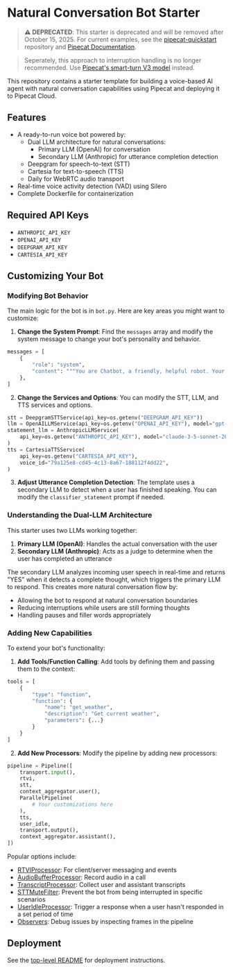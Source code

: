 # Natural Conversation Bot Starter

> **⚠️ DEPRECATED**: This starter is deprecated and will be removed after October 15, 2025. For current examples, see the [pipecat-quickstart](https://github.com/pipecat-ai/pipecat-quickstart) repository and [Pipecat Documentation](https://docs.pipecat.ai).

> Seperately, this approach to interruption handling is no longer recommended. Use [Pipecat's smart-turn V3 model](https://www.daily.co/blog/announcing-smart-turn-v3-with-cpu-inference-in-just-12ms/) instead.

This repository contains a starter template for building a voice-based AI agent with natural conversation capabilities using Pipecat and deploying it to Pipecat Cloud.

## Features

- A ready-to-run voice bot powered by:
  - Dual LLM architecture for natural conversations:
    - Primary LLM (OpenAI) for conversation
    - Secondary LLM (Anthropic) for utterance completion detection
  - Deepgram for speech-to-text (STT)
  - Cartesia for text-to-speech (TTS)
  - Daily for WebRTC audio transport
- Real-time voice activity detection (VAD) using Silero
- Complete Dockerfile for containerization

## Required API Keys

- `ANTHROPIC_API_KEY`
- `OPENAI_API_KEY`
- `DEEPGRAM_API_KEY`
- `CARTESIA_API_KEY`

## Customizing Your Bot

### Modifying Bot Behavior

The main logic for the bot is in `bot.py`. Here are key areas you might want to customize:

1. **Change the System Prompt**: Find the `messages` array and modify the system message to change your bot's personality and behavior.

```python
messages = [
    {
        "role": "system",
        "content": """You are Chatbot, a friendly, helpful robot. Your goal is to demonstrate your capabilities in a succinct way. Your output will be converted to audio so don't include special characters in your answers. Respond to what the user said in a creative and helpful way, but keep your responses brief. Start by introducing yourself.""",
    },
]
```

2. **Change the Services and Options**: You can modify the STT, LLM, and TTS services and options.

```python
stt = DeepgramSTTService(api_key=os.getenv("DEEPGRAM_API_KEY"))
llm = OpenAILLMService(api_key=os.getenv("OPENAI_API_KEY"), model="gpt-4o")
statement_llm = AnthropicLLMService(
    api_key=os.getenv("ANTHROPIC_API_KEY"), model="claude-3-5-sonnet-20240620"
)
tts = CartesiaTTSService(
    api_key=os.getenv("CARTESIA_API_KEY"),
    voice_id="79a125e8-cd45-4c13-8a67-188112f4dd22",
)
```

3. **Adjust Utterance Completion Detection**: The template uses a secondary LLM to detect when a user has finished speaking. You can modify the `classifier_statement` prompt if needed.

### Understanding the Dual-LLM Architecture

This starter uses two LLMs working together:

1. **Primary LLM (OpenAI)**: Handles the actual conversation with the user
2. **Secondary LLM (Anthropic)**: Acts as a judge to determine when the user has completed an utterance

The secondary LLM analyzes incoming user speech in real-time and returns "YES" when it detects a complete thought, which triggers the primary LLM to respond. This creates more natural conversation flow by:

- Allowing the bot to respond at natural conversation boundaries
- Reducing interruptions while users are still forming thoughts
- Handling pauses and filler words appropriately

### Adding New Capabilities

To extend your bot's functionality:

1. **Add Tools/Function Calling**: Add tools by defining them and passing them to the context:

```python
tools = [
    {
        "type": "function",
        "function": {
            "name": "get_weather",
            "description": "Get current weather",
            "parameters": {...}
        }
    }
]
```

2. **Add New Processors**: Modify the pipeline by adding new processors:

```python
pipeline = Pipeline([
    transport.input(),
    rtvi,
    stt,
    context_aggregator.user(),
    ParallelPipeline(
        # Your customizations here
    ),
    tts,
    user_idle,
    transport.output(),
    context_aggregator.assistant(),
])
```

Popular options include:

- [RTVIProcessor](https://docs.pipecat.ai/server/frameworks/rtvi/rtvi-processor): For client/server messaging and events
- [AudioBufferProcessor](https://docs.pipecat.ai/server/utilities/audio/audio-recording): Record audio in a call
- [TranscriptProcessor](https://docs.pipecat.ai/server/utilities/transcript-processor): Collect user and assistant transcripts
- [STTMuteFilter](https://docs.pipecat.ai/server/utilities/filters/stt-mute): Prevent the bot from being interrupted in specific scenarios
- [UserIdleProcessor](https://docs.pipecat.ai/server/utilities/user-idle-processor): Trigger a response when a user hasn't responded in a set period of time
- [Observers](https://docs.pipecat.ai/server/utilities/observers/observer-pattern): Debug issues by inspecting frames in the pipeline

## Deployment

See the [top-level README](../README.md) for deployment instructions.
